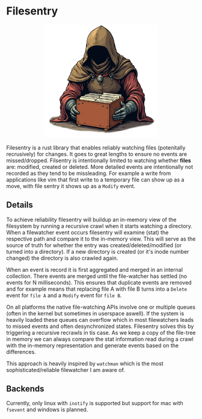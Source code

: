 # Filesentry

<p align="center">
  <img src="filesentry.png" width="300px">
</p>

Filesentry is a rust library  that enables reliably watching files (potenitally recrusively) for changes. It goes to great lengths to ensure no events are missed/dropped. Filsentry is intentionally limited to watching whether **files** are: modified, created or deleted. More detailed events are intentionally not recorded as they tend to be missleading. For example a write from applications like vim that first write to a temporary file can show up as a move, with file sentry it shows up as a `Modify` event.

## Details 


To achieve reliability filesentry will buildup an in-memory view of the filesystem by running a recursive crawl when it starts watching a directory. When a filewatcher event occurs filesentry will examine (stat) the respective path and compare it to the in-memory view. This will serve as the source of truth for whether the entry was created/deleted/modified (or turned into a directory). If a new directory is created (or it's inode number changed) the directory is also crawled again.

When an event is record it is first aggregated and merged in an internal collection. There events are merged until the file-watcher has settled (no events for N milliseconds). This ensures that duplicate events are removed and for example means that replacing file A with file B turns into a `Delete` event for `file A` and a `Modify` event for `file B`.

On all platforms the native file-watching APIs involve one or multiple queues (often in the kernel but sometimes in userspace aswell). If the system is heavily loaded these queues can overflow which in most filewatchers leads to missed events and often desynchronized states. Filesentry solves this by triggering a recursive recrawls in tis case. As we keep a copy of the file-tree in memory we can always compare the stat information read during a crawl with the in-memory representation and generate events based on the differences.


This approach is heavily inspired by `watchman` which is the most sophisticated/reliable filewatcher I am aware of.

## Backends

Currently, only linux with `inotify` is supported but support for mac with `fsevent` and windows is planned. 
